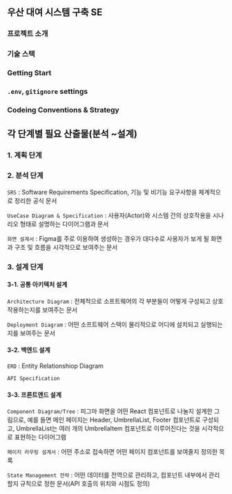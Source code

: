 ## 우산 대여 시스템 구축 SE
### 프로젝트 소개

### 기술 스택

### Getting Start

### `.env`, `gitignore` settings

### Codeing Conventions & Strategy


## 각 단계별 필요 산출물(분석 ~설계)
### 1. 계획 단계

### 2. 분석 단계
`SRS` : Software Requirements Specification, 기능 및 비기능 요구사항을 체계적으로 정리한 공식 문서

`UseCase Diagram & Specification` : 사용자(Actor)와 시스템 간의 상호작용을 시나리오 형태로 설명하는 다이어그램과 문서

`화면 설계서` : Figma를 주로 이용하여 생성하는 경우가 대다수로 사용자가 보게 될 화면과 구조 및 흐름을 시각적으로 보여주는 문서

### 3. 설계 단계

#### 3-1. 공통 아키텍처 설계
`Architecture Diagram` : 전체적으로 소프트웨어의 각 부분들이 어떻게 구성되고 상호작용하는지를 보여주는 문서

`Deployment Diagram` : 어떤 소프트웨어 스택이 물리적으로 어디에 설치되고 실행되는지를 보여주는 문서

#### 3-2. 백엔드 설계
`ERD` : Entity Relationshiop Diagram

`API Specification`

#### 3-3. 프론트엔드 설계
`Component Diagram/Tree` : 피그마 화면을 어떤 React 컴포넌트로 나눌지 설계한 그림으로, 예를 들면 메인 페이지는 Header, UmbrellaList, Footer 컴포넌트로 구성되고, UmbrellaList는 여러 개의 UmbrellaItem 컴포넌트로 이루어진다는 것을 시각적으로 표현하는 다이어그램

`페이지 라우팅 설계서` : 어떤 주소로 접속하면 어떤 페이지 컴포넌트를 보여줄지 정의한 목록

`State Management 전략` : 어떤 데이터를 전역으로 관리하고, 컴포넌트 내부에서 관리할지 규칙으로 정한 문서(API 호출의 위치와 시점도 정의)
